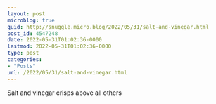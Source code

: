 ```yaml
---
layout: post
microblog: true
guid: http://snuggle.micro.blog/2022/05/31/salt-and-vinegar.html
post_id: 4547248
date: 2022-05-31T01:02:36-0000
lastmod: 2022-05-31T01:02:36-0000
type: post
categories:
- "Posts"
url: /2022/05/31/salt-and-vinegar.html
---
```

<p>Salt and vinegar crisps above all others</p>
